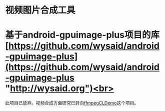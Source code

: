 视频图片合成工具
====

基于android-gpuimage-plus项目的库[https://github.com/wysaid/android-gpuimage-plus](https://github.com/wysaid/android-gpuimage-plus "http://wysaid.org")<br>
====
此项目已放弃。视频合成方面研究已转向[ffmpegCLDemo](https://github.com/codeqian/ffmpegCLDemo)这个项目。
